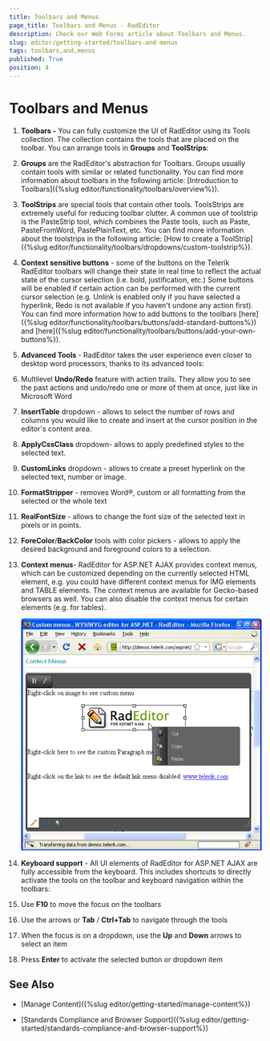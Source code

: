 ```yaml
---
title: Toolbars and Menus
page_title: Toolbars and Menus - RadEditor
description: Check our Web Forms article about Toolbars and Menus.
slug: editor/getting-started/toolbars-and-menus
tags: toolbars,and,menus
published: True
position: 4
---
```


# Toolbars and Menus

1. **Toolbars -** You can fully customize the UI of RadEditor using its Tools collection. The collection contains the tools that are placed on the toolbar. You can arrange tools in **Groups** and **ToolStrips**:

1. **Groups** are the RadEditor's abstraction for Toolbars. Groups usually contain tools with similar or related functionality. You can find more information about toolbars in the following article: [Introduction to Toolbars]({%slug editor/functionality/toolbars/overview%}).

1. **ToolStrips** are special tools that contain other tools. ToolsStrips are extremely useful for reducing toolbar clutter. A common use of toolstrip is the PasteStrip tool, which combines the Paste tools, such as Paste, PasteFromWord, PastePlainText, etc. You can find more information about the toolstrips in the following article: [How to create a ToolStrip]({%slug editor/functionality/toolbars/dropdowns/custom-toolstrip%}).

1. **Context sensitive buttons** - some of the buttons on the Telerik RadEditor toolbars will change their state in real time to reflect the actual state of the cursor selection (i.e. bold, justification, etc.) Some buttons will be enabled if certain action can be performed with the current cursor selection (e.g. Unlink is enabled only if you have selected a hyperlink, Redo is not available if you haven't undone any action first). You can find more information how to add buttons to the toolbars [here]({%slug editor/functionality/toolbars/buttons/add-standard-buttons%}) and [here]({%slug editor/functionality/toolbars/buttons/add-your-own-buttons%}).

1. **Advanced Tools** - RadEditor takes the user experience even closer to desktop word processors, thanks to its advanced tools:

1. Multilevel **Undo/Redo** feature with action trails. They allow you to see the past actions and undo/redo one or more of them at once, just like in Microsoft Word

1. **InsertTable** dropdown - allows to select the number of rows and columns you would like to create and insert at the cursor position in the editor's content area.

1. **ApplyCssClass** dropdown- allows to apply predefined styles to the selected text.

1. **CustomLinks** dropdown - allows to create a preset hyperlink on the selected text, number or image.

1. **FormatStripper** - removes Word®, custom or all formatting from the selected or the whole text

1. **RealFontSize** - allows to change the font size of the selected text in pixels or in points.

1. **ForeColor**/**BackColor** tools with color pickers - allows to apply the desired background and foreground colors to a selection.

1. **Context menus**- RadEditor for ASP.NET AJAX provides context menus, which can be customized depending on the currently selected HTML element, e.g. you could have different context menus for IMG elements and TABLE elements. The context menus are available for Gecko-based browsers as well. You can also disable the context menus for certain elements (e.g. for tables).
	
	![Context Menu](images/editor-contextmenu.png)

1. **Keyboard support** - All UI elements of RadEditor for ASP.NET AJAX are fully accessible from the keyboard. This includes shortcuts to directly activate the tools on the toolbar and keyboard navigation within the toolbars:

1. Use **F10** to move the focus on the toolbars

1. Use the arrows or **Tab** / **Ctrl+Tab** to navigate through the tools

1. When the focus is on a dropdown, use the **Up** and **Down** arrows to select an item

1. Press **Enter** to activate the selected button or dropdown item

## See Also

 * [Manage Content]({%slug editor/getting-started/manage-content%})

 * [Standards Compliance and Browser Support]({%slug editor/getting-started/standards-compliance-and-browser-support%})
